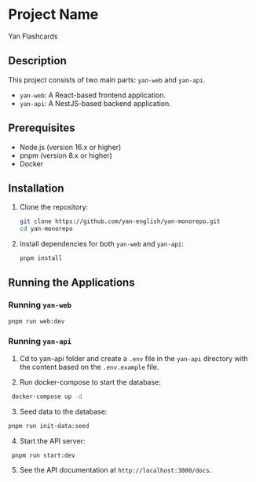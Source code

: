 # Project Name
Yan Flashcards
## Description
This project consists of two main parts: `yan-web` and `yan-api`.

- `yan-web`: A React-based frontend application.
- `yan-api`: A NestJS-based backend application.

## Prerequisites
- Node.js (version 16.x or higher)
- pnpm (version 8.x or higher)
- Docker
## Installation
1. Clone the repository:
    ```sh
    git clone https://github.com/yan-english/yan-monorepo.git
    cd yan-monorepo
    ```

2. Install dependencies for both `yan-web` and `yan-api`:
    ```sh
    pnpm install
    ```

## Running the Applications

### Running `yan-web`
```bash
pnpm run web:dev
```

### Running `yan-api`
1. Cd to yan-api folder and create a `.env` file in the `yan-api` directory with the content based on the `.env.example` file.


2. Run docker-compose to start the database:
```bash
 docker-compose up -d
```

3. Seed data to the database:
```bash
pnpm run init-data:seed
```
4. Start the API server:

```bash
 pnpm run start:dev
```

5. See the API documentation at `http://localhost:3000/docs`.

